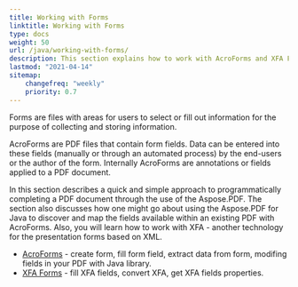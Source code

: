 ```yaml
---
title: Working with Forms
linktitle: Working with Forms
type: docs
weight: 50
url: /java/working-with-forms/
description: This section explains how to work with AcroForms and XFA Forms in your PDF documents with Aspose.PDF for Java.
lastmod: "2021-04-14"
sitemap:
    changefreq: "weekly"
    priority: 0.7
---
```


Forms are files with areas for users to select or fill out information for the purpose of collecting and storing information.

AcroForms are PDF files that contain form fields. Data can be entered into these fields (manually or through an automated process) by the end-users or the author of the form. Internally AcroForms are annotations or fields applied to a PDF document.

In this section describes a quick and simple approach to programmatically completing a PDF document through the use of the Aspose.PDF. The section also discusses how one might go about using the Aspose.PDF for Java to discover and map the fields available within an existing PDF with AcroForms. Also, you will learn how to work with XFA - another technology for the presentation forms based on XML.

- [AcroForms](/pdf/java/acroforms/) - create form, fill form field, extract data from form, modifing fields in your PDF with Java library.
- [XFA Forms](/pdf/java/xfa-forms/) - fill XFA fields, convert XFA, get XFA  fields properties.
